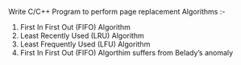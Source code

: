 Write C/C++ Program to perform page replacement Algorithms :-

1) First In First Out (FIFO) Algorithm
2) Least Recently Used (LRU) Algorithm
3) Least Frequently Used (LFU) Algorithm
4) First In First Out (FIFO) Algorthim suffers from Belady’s anomaly
